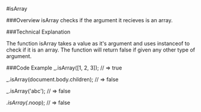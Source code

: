 #isArray

###Overview
isArray checks if the argument it recieves is an array. 

###Technical Explanation

The function isArray takes a value as it's argument and uses instanceof to check if it is an array. The function will return false if given any other type of argument.  


###Code Example
_.isArray([1, 2, 3]);
// => true
 
_.isArray(document.body.children);
// => false
 
_.isArray('abc');
// => false
 
_.isArray(_.noop);
// => false